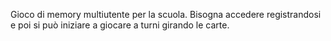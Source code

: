 Gioco di memory multiutente per la scuola. Bisogna accedere registrandosi e poi si può iniziare a giocare a turni girando le carte.
